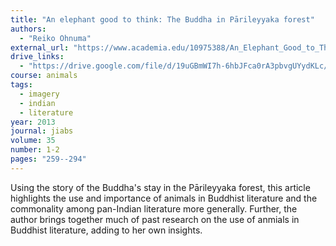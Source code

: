 ```yaml
---
title: "An elephant good to think: The Buddha in Pārileyyaka forest"
authors:
  - "Reiko Ohnuma"
external_url: "https://www.academia.edu/10975388/An_Elephant_Good_to_Think_The_Buddha_in_P%C4%81rileyyaka_Forest"
drive_links:
  - "https://drive.google.com/file/d/19uGBmWI7h-6hbJFca0rA3pbvgUYydKLc/view?usp=sharing"
course: animals
tags:
  - imagery
  - indian
  - literature
year: 2013
journal: jiabs
volume: 35
number: 1-2 
pages: "259--294"
---
```


Using the story of the Buddha's stay in the Pārileyyaka forest, this article highlights the use and importance of animals in Buddhist literature and the commonality among pan-Indian literature more generally. Further, the author brings together much of past research on the use of anmials in Buddhist literature, adding to her own insights.